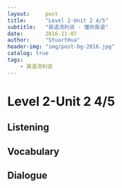 ```yaml
---
layout:     post
title:      "Level 2-Unit 2 4/5"
subtitle:   "英语流利说 - 懂你英语"
date:       2016-11-07
author:     "StuartHua"
header-img: "img/post-bg-2016.jpg"
catalog: true
tags:
    - 英语流利说
---
```


# Level 2-Unit 2 4/5

<!-- more -->

## Listening



## Vocabulary



## Dialogue



